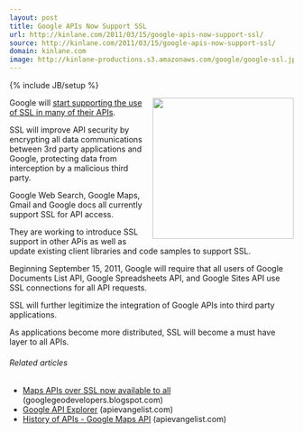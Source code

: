 ```yaml
---
layout: post
title: Google APIs Now Support SSL
url: http://kinlane.com/2011/03/15/google-apis-now-support-ssl/
source: http://kinlane.com/2011/03/15/google-apis-now-support-ssl/
domain: kinlane.com
image: http://kinlane-productions.s3.amazonaws.com/google/google-ssl.jpg
---
```

{% include JB/setup %}<p><img src="http://kinlane-productions.s3.amazonaws.com/google/google-ssl.jpg" alt="" width="250" align="right" />Google will <a title="start supporting use of SSL in APIs" href="http://googlecode.blogspot.com/2011/03/improving-security-of-google-apis-with.html">start supporting the use of SSL in many of their APIs</a>.<p></p>
SSL will improve API security by encrypting all data communications between 3rd party applications and Google, protecting data from interception by a malicious third party.<p></p>
Google Web Search, Google Maps, Gmail and Google docs all currently support SSL for API access.<p></p>
They are working to introduce SSL support in other APis as well as update existing client libraries and code samples to support SSL.<p></p>
Beginning September 15, 2011, Google will require that all users of Google Documents List API, Google Spreadsheets API, and Google Sites API use SSL connections for all API requests.<p></p>
SSL will further legitimize the integration of Google APIs into third party applications.<p></p>
As applications become more distributed, SSL will become a must have layer to all APIs.
<h6 class="zemanta-related-title" style="font-size: 1em;">Related articles</h6>
<ul class="zemanta-article-ul">
	<li class="zemanta-article-ul-li"><a href="http://googlegeodevelopers.blogspot.com/2011/03/maps-apis-over-ssl-now-available-to-all.html">Maps APIs over SSL now available to all</a> (googlegeodevelopers.blogspot.com)</li>
	<li class="zemanta-article-ul-li"><a href="http://blog.apievangelist.com/2011/03/08/google-api-explorer/">Google API Explorer</a> (apievangelist.com)</li>
	<li class="zemanta-article-ul-li"><a href="http://blog.apievangelist.com/2011/01/30/history-of-apis-google-maps-api/">History of APIs - Google Maps API</a> (apievangelist.com)</li>
</ul>
</p>
